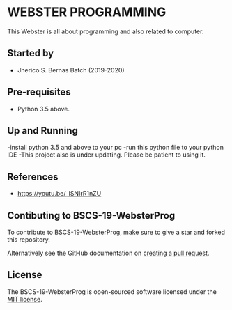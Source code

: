 # WEBSTER PROGRAMMING

This Webster is all about programming and also related to computer.

## Started by
- Jherico S. Bernas Batch (2019-2020)

## Pre-requisites
- Python 3.5 above.

## Up and Running
-install python 3.5 and above to your pc
-run this python file to your python IDE
-This project also is under updating. Please be patient to using it. 

## References
- https://youtu.be/_lSNIrR1nZU

## Contibuting to BSCS-19-WebsterProg
To contribute to BSCS-19-WebsterProg, make sure to give a star and forked this repository.

Alternatively see the GitHub documentation on [creating a pull request](https://help.github.com/en/github/collaborating-with-issues-and-pull-requests/creating-a-pull-request).

## License
The BSCS-19-WebsterProg is open-sourced software licensed under the [MIT license](http://opensource.org/licenses/MIT).

